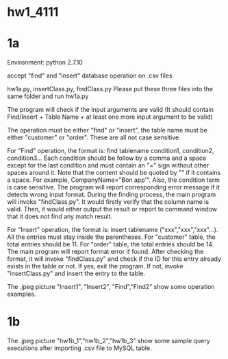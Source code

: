 # hw1_4111

# 1a
Environment: python 2.7.10

accept "find" and "insert" database operation on .csv files

hw1a.py, insertClass.py, findClass.py  Please put these three files into the same folder and run hw1a.py


The program will check if the input arguments are valid (It should contain Find/Insert + Table Name + at least one more input argument to be valid)

The operation must be either "find" or "insert", the table name must be either "customer" or "order". These are all not case sensitive.

For "Find" operation, the format is: find tablename condition1, condition2, condition3... Each condition should be follow by a comma and a space except for the last condition and must contain an "=" sign without other spaces around it. Note that the content should be quoted by "" if it contains a space. For example, CompanyName="Bon app'". Also, the condition term is case sensitive. The program will report corresponding error message if it detects wrong input format. During the finding process, the main program will invoke "findClass.py". It would firstly verify that the column name is valid. Then, it would either output the result or report to command window that it does not find any match result.

For "Insert" operation, the format is: insert tablename ("xxx","xxx","xxx"...). All the entries must stay inside the parentheses. For "customer" table, the total entries should be 11. For "order" table, the total entries should be 14. The main program will report format error if found. After checking the format, it will invoke "findClass.py" and check if the ID for this entry already exists in the table or not. If yes, exit the program. If not, invoke "insertClass.py" and insert the entry to the table.

The .jpeg picture "Insert1", "Insert2", "Find","Find2" show some operation examples.

# 1b

The .jpeg picture "hw1b_1","hw1b_2","hw1b_3" show some sample query executions after importing .csv file to MySQL table.
